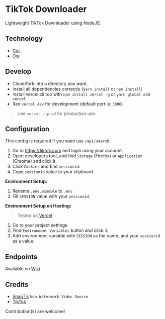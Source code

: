 # TikTok Downloader

Lightweight TikTok Downloader using NodeJS.

## Technology
- [Got](https://npmjs.com/got)
- [Ow](https://npmjs.com/ow) 

## Develop
- Clone/fork into a directory you want.
- Install all dependencies correctly (`yarn install` or `npm install`)
- Install vercel cli too with `npm install vercel -g` or `yarn global add vercel`
- Ran `vercel dev` for development (default port is: `3000`)
> Use `vercel --prod` for production use.


## Configuration
This config is required if you want use `/api/search`.

1. Go to https://tiktok.com and login using your account.
2. Open developers tool, and find `Storage` (Firefox) or `Application` (Chrome) and click it.
3. Click `Cookies` and find `sessionid`.
4. Copy `sessionid` value to your clipboard.

**Environment Setup:**
1. Rename `.env.example` to `.env`
2. Fill `SESSION` value with your `sessionid`.

**Environment Setup on Hosting:**
> Tested on [Vercel](https://vercel.com)
1. Go to your project settings.
2. Find `Environment Variables` button and click it.
3. Add environment variable with `SESSION` as the name, and your `sessionid` as a value.

## Endpoints
Available on [Wiki](https://github.com/hansputera/tiktok-dl/wiki/Endpoints)

## Credits

- [SnapTik](https://snaptik.app) `Non-Watermark Video Source`
- [TikTok](https://tiktok.com) 

Contribution(s) are welcome!

